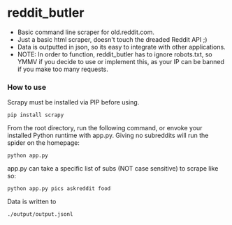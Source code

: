# reddit_butler
- Basic command line scraper for old.reddit.com.<br />
- Just a basic html scraper, doesn't touch the dreaded Reddit API ;)<br />
- Data is outputted in json, so its easy to integrate with other applications.<br />
- NOTE: In order to function, reddit_butler has to ignore robots.txt, so YMMV if you decide to use or implement this, as your IP can be banned if you make too many requests.<br />

### How to use
Scrapy must be installed via PIP before using.
```
pip install scrapy
```

From the root directory, run the following command, or envoke your installed Python runtime with app.py.
Giving no subreddits will run the spider on the homepage:
```
python app.py
```
app.py can take a specific list of subs (NOT case sensitive) to scrape like so:
```
python app.py pics askreddit food
```

Data is written to 
```
./output/output.jsonl
```
